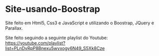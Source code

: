 # Site-usando-Boostrap
Site feito em Html5, Css3 e JavaScript e utilizando o Boostrap, JQuery e Parallax.

Site feito seguindo a seguinte playlist do Youtube: https://youtube.com/playlist?list=PLnDvRpP8Bnexu5wvxogy6N49_S5Xk8Cze
